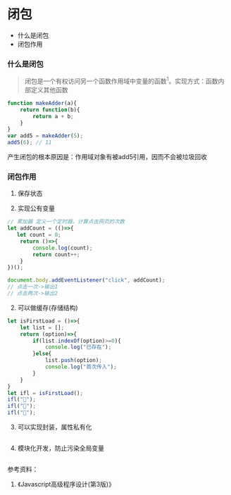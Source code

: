 # 闭包

- 什么是闭包
- 闭包作用

### 什么是闭包
> 闭包是一个有权访问另一个函数作用域中变量的函数<sup>1</sup>。实现方式：函数内部定义其他函数
```js
function makeAdder(a){
    return function(b){
        return a + b;
    } 
}
var add5 = makeAdder(5);
add5(6); // 11
```
产生闭包的根本原因是：作用域对象有被add5引用，因而不会被垃圾回收

### 闭包作用
1. 保存状态

1. 实现公有变量
```js
// 累加器 定义一个定时器，计算点击网页的次数
let addCount = (()=>{
   let count = 0;
    return ()=>{
        console.log(count);
        return count++;
    }
})();

document.body.addEventListener("click", addCount);
// 点击一次->输出1
// 点击两次->输出2
```

2. 可以做缓存(存储结构)
```js
let isFirstLoad = ()=>{
    let list = [];
    return (option)=>{
        if(list.indexOf(option)>=0){
            console.log("已存在");
        }else{
            list.push(option);
            console.log("首次传入");
        }
    }
}
let ifl = isFirstLoad();
ifl("🍎");
ifl("🍊");
ifl("🍎");
```

3. 可以实现封装，属性私有化
```js

```

4. 模块化开发，防止污染全局变量
```js

```

参考资料：
1. 《Javascript高级程序设计(第3版)》